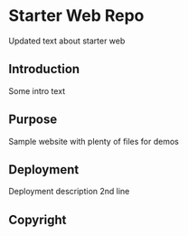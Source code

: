 # Starter Web Repo

Updated text about starter web

## Introduction
Some intro text

## Purpose

Sample website with plenty of files for demos

## Deployment

Deployment description
2nd line

## Copyright

